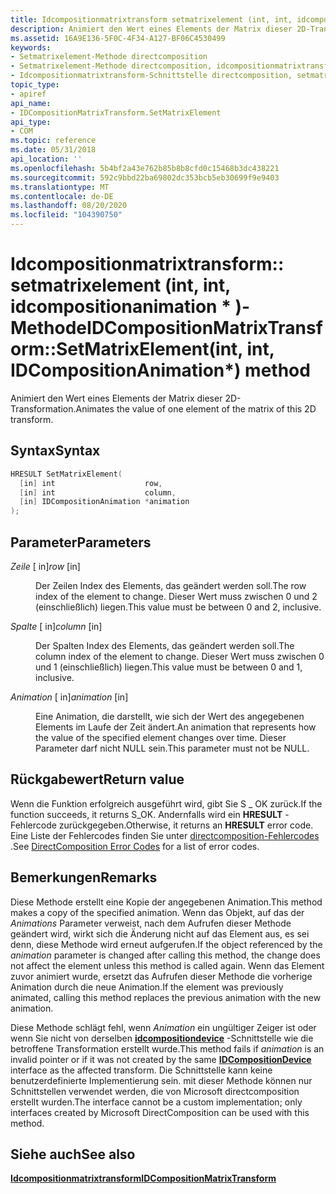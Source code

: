 ```yaml
---
title: Idcompositionmatrixtransform setmatrixelement (int, int, idcompositionanimation)-Methode
description: Animiert den Wert eines Elements der Matrix dieser 2D-Transformation.
ms.assetid: 16A9E136-5F0C-4F34-A127-BF06C4530499
keywords:
- Setmatrixelement-Methode directcomposition
- Setmatrixelement-Methode directcomposition, idcompositionmatrixtransform-Schnittstelle
- Idcompositionmatrixtransform-Schnittstelle directcomposition, setmatrixelement-Methode
topic_type:
- apiref
api_name:
- IDCompositionMatrixTransform.SetMatrixElement
api_type:
- COM
ms.topic: reference
ms.date: 05/31/2018
api_location: ''
ms.openlocfilehash: 5b4bf2a43e762b85b8b8cfd0c15468b3dc438221
ms.sourcegitcommit: 592c9bbd22ba69802dc353bcb5eb30699f9e9403
ms.translationtype: MT
ms.contentlocale: de-DE
ms.lasthandoff: 08/20/2020
ms.locfileid: "104390750"
---
```

# <a name="idcompositionmatrixtransformsetmatrixelementint-int-idcompositionanimation-method"></a><span data-ttu-id="aceb6-106">Idcompositionmatrixtransform:: setmatrixelement (int, int, idcompositionanimation \* )-Methode</span><span class="sxs-lookup"><span data-stu-id="aceb6-106">IDCompositionMatrixTransform::SetMatrixElement(int, int, IDCompositionAnimation\*) method</span></span>

<span data-ttu-id="aceb6-107">Animiert den Wert eines Elements der Matrix dieser 2D-Transformation.</span><span class="sxs-lookup"><span data-stu-id="aceb6-107">Animates the value of one element of the matrix of this 2D transform.</span></span>

## <a name="syntax"></a><span data-ttu-id="aceb6-108">Syntax</span><span class="sxs-lookup"><span data-stu-id="aceb6-108">Syntax</span></span>


```C++
HRESULT SetMatrixElement(
  [in] int                    row,
  [in] int                    column,
  [in] IDCompositionAnimation *animation
);
```



## <a name="parameters"></a><span data-ttu-id="aceb6-109">Parameter</span><span class="sxs-lookup"><span data-stu-id="aceb6-109">Parameters</span></span>

<dl> <dt>

<span data-ttu-id="aceb6-110">*Zeile* \[ in\]</span><span class="sxs-lookup"><span data-stu-id="aceb6-110">*row* \[in\]</span></span>
</dt> <dd>

<span data-ttu-id="aceb6-111">Der Zeilen Index des Elements, das geändert werden soll.</span><span class="sxs-lookup"><span data-stu-id="aceb6-111">The row index of the element to change.</span></span> <span data-ttu-id="aceb6-112">Dieser Wert muss zwischen 0 und 2 (einschließlich) liegen.</span><span class="sxs-lookup"><span data-stu-id="aceb6-112">This value must be between 0 and 2, inclusive.</span></span>

</dd> <dt>

<span data-ttu-id="aceb6-113">*Spalte* \[ in\]</span><span class="sxs-lookup"><span data-stu-id="aceb6-113">*column* \[in\]</span></span>
</dt> <dd>

<span data-ttu-id="aceb6-114">Der Spalten Index des Elements, das geändert werden soll.</span><span class="sxs-lookup"><span data-stu-id="aceb6-114">The column index of the element to change.</span></span> <span data-ttu-id="aceb6-115">Dieser Wert muss zwischen 0 und 1 (einschließlich) liegen.</span><span class="sxs-lookup"><span data-stu-id="aceb6-115">This value must be between 0 and 1, inclusive.</span></span>

</dd> <dt>

<span data-ttu-id="aceb6-116">*Animation* \[ in\]</span><span class="sxs-lookup"><span data-stu-id="aceb6-116">*animation* \[in\]</span></span>
</dt> <dd>

<span data-ttu-id="aceb6-117">Eine Animation, die darstellt, wie sich der Wert des angegebenen Elements im Laufe der Zeit ändert.</span><span class="sxs-lookup"><span data-stu-id="aceb6-117">An animation that represents how the value of the specified element changes over time.</span></span> <span data-ttu-id="aceb6-118">Dieser Parameter darf nicht NULL sein.</span><span class="sxs-lookup"><span data-stu-id="aceb6-118">This parameter must not be NULL.</span></span>

</dd> </dl>

## <a name="return-value"></a><span data-ttu-id="aceb6-119">Rückgabewert</span><span class="sxs-lookup"><span data-stu-id="aceb6-119">Return value</span></span>

<span data-ttu-id="aceb6-120">Wenn die Funktion erfolgreich ausgeführt wird, gibt Sie S \_ OK zurück.</span><span class="sxs-lookup"><span data-stu-id="aceb6-120">If the function succeeds, it returns S\_OK.</span></span> <span data-ttu-id="aceb6-121">Andernfalls wird ein **HRESULT** -Fehlercode zurückgegeben.</span><span class="sxs-lookup"><span data-stu-id="aceb6-121">Otherwise, it returns an **HRESULT** error code.</span></span> <span data-ttu-id="aceb6-122">Eine Liste der Fehlercodes finden Sie unter [directcomposition-Fehlercodes](directcomposition-error-codes.md) .</span><span class="sxs-lookup"><span data-stu-id="aceb6-122">See [DirectComposition Error Codes](directcomposition-error-codes.md) for a list of error codes.</span></span>

## <a name="remarks"></a><span data-ttu-id="aceb6-123">Bemerkungen</span><span class="sxs-lookup"><span data-stu-id="aceb6-123">Remarks</span></span>

<span data-ttu-id="aceb6-124">Diese Methode erstellt eine Kopie der angegebenen Animation.</span><span class="sxs-lookup"><span data-stu-id="aceb6-124">This method makes a copy of the specified animation.</span></span> <span data-ttu-id="aceb6-125">Wenn das Objekt, auf das der *Animations* Parameter verweist, nach dem Aufrufen dieser Methode geändert wird, wirkt sich die Änderung nicht auf das Element aus, es sei denn, diese Methode wird erneut aufgerufen.</span><span class="sxs-lookup"><span data-stu-id="aceb6-125">If the object referenced by the *animation* parameter is changed after calling this method, the change does not affect the element unless this method is called again.</span></span> <span data-ttu-id="aceb6-126">Wenn das Element zuvor animiert wurde, ersetzt das Aufrufen dieser Methode die vorherige Animation durch die neue Animation.</span><span class="sxs-lookup"><span data-stu-id="aceb6-126">If the element was previously animated, calling this method replaces the previous animation with the new animation.</span></span>

<span data-ttu-id="aceb6-127">Diese Methode schlägt fehl, wenn *Animation* ein ungültiger Zeiger ist oder wenn Sie nicht von derselben [**idcompositiondevice**](/windows/win32/api/dcomp/nn-dcomp-idcompositiondevice) -Schnittstelle wie die betroffene Transformation erstellt wurde.</span><span class="sxs-lookup"><span data-stu-id="aceb6-127">This method fails if *animation* is an invalid pointer or if it was not created by the same [**IDCompositionDevice**](/windows/win32/api/dcomp/nn-dcomp-idcompositiondevice) interface as the affected transform.</span></span> <span data-ttu-id="aceb6-128">Die Schnittstelle kann keine benutzerdefinierte Implementierung sein. mit dieser Methode können nur Schnittstellen verwendet werden, die von Microsoft directcomposition erstellt wurden.</span><span class="sxs-lookup"><span data-stu-id="aceb6-128">The interface cannot be a custom implementation; only interfaces created by Microsoft DirectComposition can be used with this method.</span></span>

## <a name="see-also"></a><span data-ttu-id="aceb6-129">Siehe auch</span><span class="sxs-lookup"><span data-stu-id="aceb6-129">See also</span></span>

<dl> <dt>

[<span data-ttu-id="aceb6-130">**Idcompositionmatrixtransform**</span><span class="sxs-lookup"><span data-stu-id="aceb6-130">**IDCompositionMatrixTransform**</span></span>](/windows/win32/api/dcomp/nn-dcomp-idcompositionmatrixtransform)
</dt> </dl>

 

 